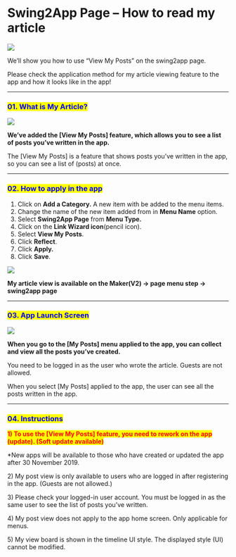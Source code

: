 # Swing2App Page – How to read my article

![](https://support.swing2app.com/wp-content/uploads/2019/12/Viewmyposts.png)

We’ll show you how to use “View My Posts” on the swing2app page.

Please check the application method for my article viewing feature to the app and how it looks like in the app!

***

### <mark style="color:blue;">**01. What is My Article?**</mark>

![](https://support.swing2app.com/wp-content/uploads/2019/12/Mypost1.png)

**We’ve added the \[View My Posts] feature, which allows you to see a list of posts you’ve written in the app.**

The \[View My Posts] is a feature that shows posts you’ve written in the app, so you can see a list of (posts) at once.

***

### <mark style="color:blue;">**02. How to apply in the app**</mark>

1. Click on **Add a Category.** A new item with be added to the menu items.&#x20;
2. Change the name of the new item added from in **Menu Name** option.
3. Select **Swing2App Page** from **Menu Type.**
4. Click on the **Link Wizard icon**(pencil icon).
5. Select **View My Posts**.&#x20;
6. Click **Reflect**.
7. Click **Apply.**
8. Click **Save**.

![](https://support.swing2app.com/wp-content/uploads/2019/12/mypost2.png)

**My article view is available on the Maker(V2) → page menu step → swing2app page**

***

### <mark style="color:blue;">**03. App Launch Screen**</mark>

![](https://support.swing2app.com/wp-content/uploads/2019/12/View\_post.png)

**When you go to the \[My Posts] menu applied to the app, you can collect and view all the posts you’ve created.**

You need to be logged in as the user who wrote the article. Guests are not allowed.

When you select \[My Posts] applied to the app, the user can see all the posts written in the app.

***

### <mark style="color:blue;">**04. Instructions**</mark>

<mark style="color:red;">**1) To use the \[View My Posts] feature, you need to rework on the app (update). (Soft update available)**</mark>

\*New apps will be available to those who have created or updated the app after 30 November 2019.

2\) My post view is only available to users who are logged in after registering in the app. (Guests are not allowed.)

3\) Please check your logged-in user account. You must be logged in as the same user to see the list of posts you’ve written.

4\) My post view does not apply to the app home screen. Only applicable for menus.

5\) My view board is shown in the timeline UI style. The displayed style (UI) cannot be modified.
